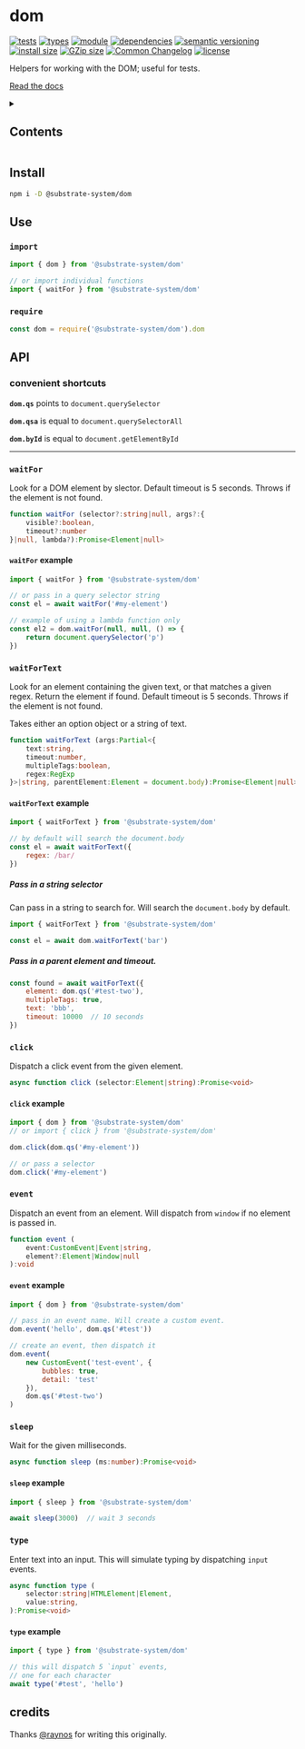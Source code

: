 # dom
[![tests](https://img.shields.io/github/actions/workflow/status/substrate-system/dom/nodejs.yml?style=flat-square)](https://github.com/substrate-system/dom/actions/workflows/nodejs.yml)
[![types](https://img.shields.io/npm/types/msgpackr?style=flat-square)](README.md)
[![module](https://img.shields.io/badge/module-ESM%2FCJS-blue?style=flat-square)](README.md)
[![dependencies](https://img.shields.io/badge/dependencies-zero-brightgreen.svg?style=flat-square)](package.json)
[![semantic versioning](https://img.shields.io/badge/semver-2.0.0-blue?logo=semver&style=flat-square)](https://semver.org/)
[![install size](https://flat.badgen.net/packagephobia/install/@substrate-system/dom)](https://packagephobia.com/result?p=@substrate-system/dom)
[![GZip size](https://img.shields.io/bundlephobia/minzip/@substrate-system/dom?style=flat-square)](https://bundlephobia.com/package/@substrate-system/dom)
[![Common Changelog](https://nichoth.github.io/badge/common-changelog.svg)](https://common-changelog.org)
[![license](https://img.shields.io/badge/license-Big_Time-blue?style=flat-square)](LICENSE)


Helpers for working with the DOM; useful for tests.

[Read the docs](https://substrate-system.github.io/dom/)

<details><summary><h2>Contents</h2></summary>

<!-- toc -->

- [Install](#install)
- [Use](#use)
  * [`import`](#import)
  * [`require`](#require)
- [API](#api)
  * [convenient shortcuts](#convenient-shortcuts)
  * [`waitFor`](#waitfor)
  * [`waitForText`](#waitfortext)
  * [`click`](#click)
  * [`event`](#event)
  * [`sleep`](#sleep)
  * [`type`](#type)
- [credits](#credits)

<!-- tocstop -->

</details>


## Install

```sh
npm i -D @substrate-system/dom
```

## Use

### `import`
```js
import { dom } from '@substrate-system/dom'

// or import individual functions
import { waitFor } from '@substrate-system/dom'
```

### `require`
```js
const dom = require('@substrate-system/dom').dom
```

## API

### convenient shortcuts

__`dom.qs`__ points to `document.querySelector`

__`dom.qsa`__ is equal to `document.querySelectorAll`

__`dom.byId`__ is equal to `document.getElementById`


-------


### `waitFor`
Look for a DOM element by slector. Default timeout is 5 seconds. Throws if the element is not found.

```ts
function waitFor (selector?:string|null, args?:{
    visible?:boolean,
    timeout?:number
}|null, lambda?):Promise<Element|null>
```

#### `waitFor` example
```js
import { waitFor } from '@substrate-system/dom'

// or pass in a query selector string
const el = await waitFor('#my-element')

// example of using a lambda function only
const el2 = dom.waitFor(null, null, () => {
    return document.querySelector('p')
})
```

### `waitForText`
Look for an element containing the given text, or that matches a given regex. Return the element if found. Default timeout is 5 seconds. Throws if the element is not found.

Takes either an option object or a string of text.

```ts
function waitForText (args:Partial<{
    text:string,
    timeout:number,
    multipleTags:boolean,
    regex:RegExp
}>|string, parentElement:Element = document.body):Promise<Element|null>
```

#### `waitForText` example

```js
import { waitForText } from '@substrate-system/dom'

// by default will search the document.body
const el = await waitForText({
    regex: /bar/
})
```

##### Pass in a string selector
Can pass in a string to search for. Will search the `document.body` by default.

```js
import { waitForText } from '@substrate-system/dom'

const el = await dom.waitForText('bar')
```

##### Pass in a parent element and timeout.
```js
const found = await waitForText({
    element: dom.qs('#test-two'),
    multipleTags: true,
    text: 'bbb',
    timeout: 10000  // 10 seconds
})
```

### `click`
Dispatch a click event from the given element.

```ts
async function click (selector:Element|string):Promise<void>
```

#### `click` example

```js
import { dom } from '@substrate-system/dom'
// or import { click } from '@substrate-system/dom'

dom.click(dom.qs('#my-element'))

// or pass a selector
dom.click('#my-element')
```

### `event`
Dispatch an event from an element. Will dispatch from `window` if no element is passed in.

```ts
function event (
    event:CustomEvent|Event|string,
    element?:Element|Window|null
):void
```

#### `event` example
```js
import { dom } from '@substrate-system/dom'

// pass in an event name. Will create a custom event.
dom.event('hello', dom.qs('#test'))

// create an event, then dispatch it
dom.event(
    new CustomEvent('test-event', {
        bubbles: true,
        detail: 'test'
    }),
    dom.qs('#test-two')
)
```

### `sleep`
Wait for the given milliseconds.

```ts
async function sleep (ms:number):Promise<void>
```

#### `sleep` example
```js
import { sleep } from '@substrate-system/dom'

await sleep(3000)  // wait 3 seconds
```

### `type`
Enter text into an input. This will simulate typing by dispatching `input` events.

```ts
async function type (
    selector:string|HTMLElement|Element,
    value:string,
):Promise<void>
```

#### `type` example

```js
import { type } from '@substrate-system/dom'

// this will dispatch 5 `input` events,
// one for each character
await type('#test', 'hello')
```

## credits

Thanks [@raynos](https://github.com/raynos/) for writing this originally.
